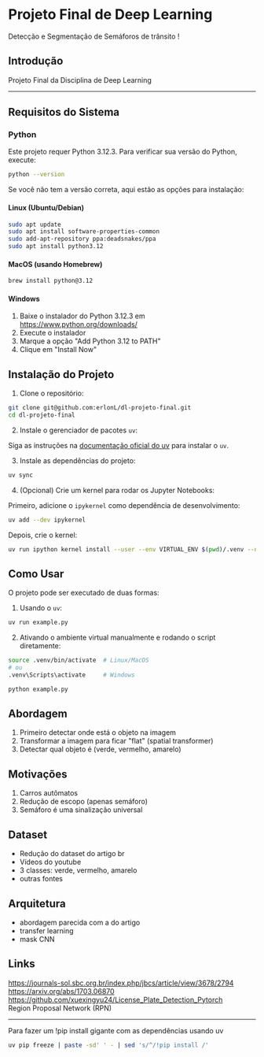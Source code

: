 # Projeto Final de Deep Learning

Detecção e Segmentação de Semáforos de trânsito !

## Introdução

Projeto Final da Disciplina de Deep Learning

---

## Requisitos do Sistema

### Python

Este projeto requer Python 3.12.3. Para verificar sua versão do Python, execute:

```bash
python --version
```

Se você não tem a versão correta, aqui estão as opções para instalação:

#### Linux (Ubuntu/Debian)

```bash
sudo apt update
sudo apt install software-properties-common
sudo add-apt-repository ppa:deadsnakes/ppa
sudo apt install python3.12
```

#### MacOS (usando Homebrew)

```bash
brew install python@3.12
```

#### Windows

1. Baixe o instalador do Python 3.12.3 em https://www.python.org/downloads/
2. Execute o instalador
3. Marque a opção "Add Python 3.12 to PATH"
4. Clique em "Install Now"

## Instalação do Projeto

1. Clone o repositório:

```bash
git clone git@github.com:erlonL/dl-projeto-final.git
cd dl-projeto-final
```

2. Instale o gerenciador de pacotes `uv`:

Siga as instruções na [documentação oficial do uv](https://docs.astral.sh/uv/) para instalar o `uv`.

3. Instale as dependências do projeto:

```bash
uv sync
```

4. (Opcional) Crie um kernel para rodar os Jupyter Notebooks:

Primeiro, adicione o `ipykernel` como dependência de desenvolvimento:

```bash
uv add --dev ipykernel
```

Depois, crie o kernel:

```bash
uv run ipython kernel install --user --env VIRTUAL_ENV $(pwd)/.venv --name=dl-projeto-final
```

## Como Usar

O projeto pode ser executado de duas formas:

1. Usando o `uv`:

```bash
uv run example.py
```

2. Ativando o ambiente virtual manualmente e rodando o script diretamente:

```bash
source .venv/bin/activate  # Linux/MacOS
# ou
.venv\Scripts\activate     # Windows

python example.py
```

## Abordagem

1. Primeiro detectar onde está o objeto na imagem
2. Transformar a imagem para ficar "flat" (spatial transformer)
3. Detectar qual objeto é (verde, vermelho, amarelo)

## Motivações

1. Carros autômatos
2. Redução de escopo (apenas semáforo)
3. Semáforo é uma sinalização universal

## Dataset

- Redução do dataset do artigo br
- Vídeos do youtube
- 3 classes: verde, vermelho, amarelo
- outras fontes

## Arquitetura

- abordagem parecida com a do artigo
- transfer learning
- mask CNN

## Links

https://journals-sol.sbc.org.br/index.php/jbcs/article/view/3678/2794  
https://arxiv.org/abs/1703.06870  
https://github.com/xuexingyu24/License_Plate_Detection_Pytorch  
Region Proposal Network (RPN)

---

Para fazer um !pip install gigante com as dependências usando uv

```bash
uv pip freeze | paste -sd' ' - | sed 's/^/!pip install /'
```
